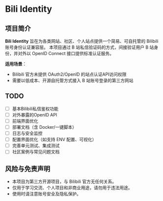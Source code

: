 # Bili Identity

## 项目简介

**Bili Identity** 旨在为各类网站、社区、个人站点提供一个简易、可自托管的 Bilibili 账号身份认证兼容层。
本项目通过 B 站私信验证码的方式，间接验证用户 B 站身份，并对外以 OpenID Connect 接口提供标准认证服务。

**适用场景**：

- Bilibili 官方未提供 OAuth2/OpenID 的站点认证API访问权限
- 需要以低成本、开源自托管方式接入 B 站账号登录的第三方网站

## TODO

- [ ] 基本Bilibili私信鉴权功能
- [ ] 对外暴露的OpenID API
- [ ] 前端界面优化
- [ ] 部署文档（含 Docker/一键脚本）
- [ ] 日志与安全监控
- [ ] 配置界面优化（如支持 ENV 配置、可视化）
- [ ] 完善单元测试、集成测试
- [ ] 社区案例与常见问题文档

## 风险与免责声明

- 本项目为第三方开源项目，与 Bilibili 官方无任何关系。
- 仅用于学习交流、个人项目和非商业用途，请勿用于违法用途。
- 使用时请注意账号安全及隐私保护。
